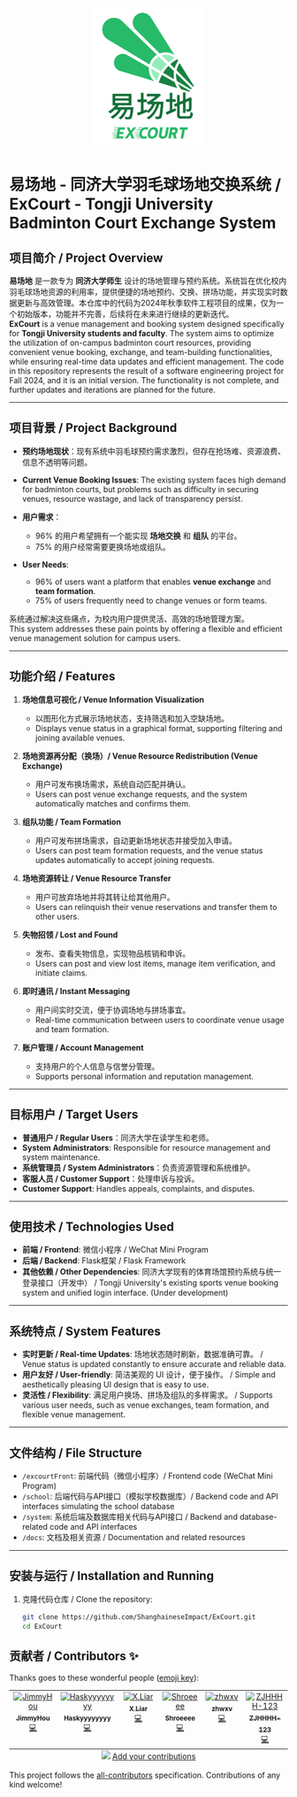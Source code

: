 <p align="center">
  <img src="excourtFront\images\logo.png" width="200" alt="ExCourt Logo">
</p>

# 易场地 - 同济大学羽毛球场地交换系统 / ExCourt - Tongji University Badminton Court Exchange System

## 项目简介 / Project Overview

**易场地** 是一款专为 **同济大学师生** 设计的场地管理与预约系统。系统旨在优化校内羽毛球场地资源的利用率，提供便捷的场地预约、交换、拼场功能，并实现实时数据更新与高效管理。本仓库中的代码为2024年秋季软件工程项目的成果，仅为一个初始版本，功能并不完善，后续将在未来进行继续的更新迭代。  
**ExCourt** is a venue management and booking system designed specifically for **Tongji University students and faculty**. The system aims to optimize the utilization of on-campus badminton court resources, providing convenient venue booking, exchange, and team-building functionalities, while ensuring real-time data updates and efficient management. The code in this repository represents the result of a software engineering project for Fall 2024, and it is an initial version. The functionality is not complete, and further updates and iterations are planned for the future.

---

## 项目背景 / Project Background

- **预约场地现状**：现有系统中羽毛球预约需求激烈，但存在抢场难、资源浪费、信息不透明等问题。  
- **Current Venue Booking Issues**: The existing system faces high demand for badminton courts, but problems such as difficulty in securing venues, resource wastage, and lack of transparency persist.

- **用户需求**：  
  - 96% 的用户希望拥有一个能实现 **场地交换** 和 **组队** 的平台。  
  - 75% 的用户经常需要更换场地或组队。  

- **User Needs**:  
  - 96% of users want a platform that enables **venue exchange** and **team formation**.  
  - 75% of users frequently need to change venues or form teams.

系统通过解决这些痛点，为校内用户提供灵活、高效的场地管理方案。  
This system addresses these pain points by offering a flexible and efficient venue management solution for campus users.

---

## 功能介绍 / Features

1. **场地信息可视化 / Venue Information Visualization**  
   - 以图形化方式展示场地状态，支持筛选和加入空缺场地。  
   - Displays venue status in a graphical format, supporting filtering and joining available venues.

2. **场地资源再分配（换场）/ Venue Resource Redistribution (Venue Exchange)**  
   - 用户可发布换场需求，系统自动匹配并确认。  
   - Users can post venue exchange requests, and the system automatically matches and confirms them.

3. **组队功能 / Team Formation**  
   - 用户可发布拼场需求，自动更新场地状态并接受加入申请。  
   - Users can post team formation requests, and the venue status updates automatically to accept joining requests.

4. **场地资源转让 / Venue Resource Transfer**  
   - 用户可放弃场地并将其转让给其他用户。  
   - Users can relinquish their venue reservations and transfer them to other users.

5. **失物招领 / Lost and Found**  
   - 发布、查看失物信息，实现物品核销和申诉。  
   - Users can post and view lost items, manage item verification, and initiate claims.

6. **即时通讯 / Instant Messaging**  
   - 用户间实时交流，便于协调场地与拼场事宜。  
   - Real-time communication between users to coordinate venue usage and team formation.

7. **账户管理 / Account Management**  
   - 支持用户的个人信息与信誉分管理。  
   - Supports personal information and reputation management.

---

## 目标用户 / Target Users

- **普通用户 / Regular Users**：同济大学在读学生和老师。  
- **System Administrators**: Responsible for resource management and system maintenance.
- **系统管理员 / System Administrators**：负责资源管理和系统维护。  
- **客服人员 / Customer Support**：处理申诉与投诉。  
- **Customer Support**: Handles appeals, complaints, and disputes.

---

## 使用技术 / Technologies Used

- **前端 / Frontend**: 微信小程序 / WeChat Mini Program
- **后端 / Backend**: Flask框架 / Flask Framework
- **其他依赖 / Other Dependencies**: 同济大学现有的体育场馆预约系统与统一登录接口（开发中） / Tongji University's existing sports venue booking system and unified login interface. (Under development)

---

## 系统特点 / System Features

- **实时更新 / Real-time Updates**: 场地状态随时刷新，数据准确可靠。 / Venue status is updated constantly to ensure accurate and reliable data.
- **用户友好 / User-friendly**: 简洁美观的 UI 设计，便于操作。 / Simple and aesthetically pleasing UI design that is easy to use.
- **灵活性 / Flexibility**: 满足用户换场、拼场及组队的多样需求。 / Supports various user needs, such as venue exchanges, team formation, and flexible venue management.

---

## 文件结构 / File Structure

- `/excourtFront`: 前端代码（微信小程序）/ Frontend code (WeChat Mini Program)
- `/school`: 后端代码与API接口（模拟学校数据库）/ Backend code and API interfaces simulating the school database
- `/system`: 系统后端及数据库相关代码与API接口 / Backend and database-related code and API interfaces
- `/docs`: 文档及相关资源 / Documentation and related resources

---

## 安装与运行 / Installation and Running

1. 克隆代码仓库 / Clone the repository:
   ```bash
   git clone https://github.com/ShanghaineseImpact/ExCourt.git
   cd ExCourt

## 贡献者 / Contributors ✨

Thanks goes to these wonderful people ([emoji key](https://allcontributors.org/docs/en/emoji-key)):

<!-- ALL-CONTRIBUTORS-LIST:START - Do not remove or modify this section -->
<!-- prettier-ignore-start -->
<!-- markdownlint-disable -->
<table>
  <tbody>
    <tr>
      <td align="center" valign="top" width="14.28%"><a href="https://github.com/jimmyhoulala"><img src="https://avatars.githubusercontent.com/u/143332244?v=4?s=100" width="100px;" alt="JimmyHou"/><br /><sub><b>JimmyHou</b></sub></a><br /><a href="https://github.com/ShanghaineseImpact/ExCourt/commits?author=jimmyhoulala" title="Code">💻</a></td>
      <td align="center" valign="top" width="14.28%"><a href="https://github.com/Haskyyyyyyyy"><img src="https://avatars.githubusercontent.com/u/128458477?v=4?s=100" width="100px;" alt="Haskyyyyyyyy"/><br /><sub><b>Haskyyyyyyyy</b></sub></a><br /><a href="https://github.com/ShanghaineseImpact/ExCourt/commits?author=Haskyyyyyyyy" title="Code">💻</a></td>
      <td align="center" valign="top" width="14.28%"><a href="https://github.com/missingp"><img src="https://avatars.githubusercontent.com/u/114979645?v=4?s=100" width="100px;" alt="X.Liar"/><br /><sub><b>X.Liar</b></sub></a><br /><a href="https://github.com/ShanghaineseImpact/ExCourt/commits?author=missingp" title="Code">💻</a></td>
      <td align="center" valign="top" width="14.28%"><a href="https://github.com/Shoreee"><img src="https://avatars.githubusercontent.com/u/120583836?v=4?s=100" width="100px;" alt="Shroeeee"/><br /><sub><b>Shroeeee</b></sub></a><br /><a href="https://github.com/ShanghaineseImpact/ExCourt/commits?author=Shoreee" title="Code">💻</a></td>
      <td align="center" valign="top" width="14.28%"><a href="https://github.com/zhwxv"><img src="https://avatars.githubusercontent.com/u/156294497?v=4?s=100" width="100px;" alt="zhwxv"/><br /><sub><b>zhwxv</b></sub></a><br /><a href="https://github.com/ShanghaineseImpact/ExCourt/commits?author=zhwxv" title="Code">💻</a></td>
      <td align="center" valign="top" width="14.28%"><a href="https://github.com/ZJHHHH-123"><img src="https://avatars.githubusercontent.com/u/144782204?v=4?s=100" width="100px;" alt="ZJHHHH-123"/><br /><sub><b>ZJHHHH-123</b></sub></a><br /><a href="https://github.com/ShanghaineseImpact/ExCourt/commits?author=ZJHHHH-123" title="Code">💻</a></td>
    </tr>
  </tbody>
  <tfoot>
    <tr>
      <td align="center" size="13px" colspan="7">
        <img src="https://raw.githubusercontent.com/all-contributors/all-contributors-cli/1b8533af435da9854653492b1327a23a4dbd0a10/assets/logo-small.svg">
          <a href="https://all-contributors.js.org/docs/en/bot/usage">Add your contributions</a>
        </img>
      </td>
    </tr>
  </tfoot>
</table>

<!-- markdownlint-restore -->
<!-- prettier-ignore-end -->

<!-- ALL-CONTRIBUTORS-LIST:END -->

This project follows the [all-contributors](https://github.com/all-contributors/all-contributors) specification. Contributions of any kind welcome!
